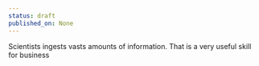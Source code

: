 ```yaml
---
status: draft
published_on: None
---
```

Scientists ingests vasts amounts of information. That is a very useful skill for business